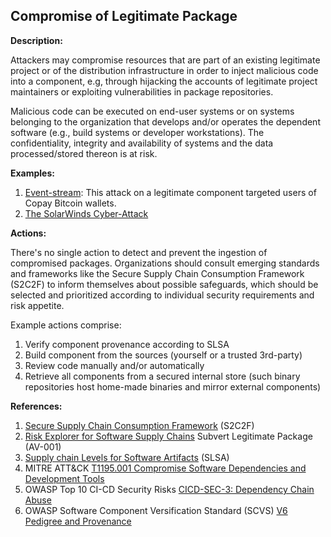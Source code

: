## Compromise of Legitimate Package

**Description:**

Attackers may compromise resources that are part of an existing legitimate project or of the distribution infrastructure in order to inject malicious code into a component, e.g, through hijacking the accounts of legitimate project maintainers or exploiting vulnerabilities in package repositories.

Malicious code can be executed on end-user systems or on systems belonging to the organization that develops and/or operates the dependent software (e.g., build systems or developer workstations). The confidentiality, integrity and availability of systems and the data processed/stored thereon is at risk.

**Examples:**

1. [Event-stream](https://blog.npmjs.org/post/180565383195/details-about-the-event-stream-incident): This attack on a legitimate component targeted users of Copay Bitcoin wallets.
2. [The SolarWinds Cyber-Attack](https://www.cisecurity.org/solarwinds)

**Actions:**

There's no single action to detect and prevent the ingestion of compromised packages. Organizations should consult emerging standards and frameworks like the Secure Supply Chain Consumption Framework (S2C2F) to inform themselves about possible safeguards, which should be selected and prioritized according to individual security requirements and risk appetite.

Example actions comprise:
1. Verify component provenance according to SLSA
2. Build component from the sources (yourself or a trusted 3rd-party)
3. Review code manually and/or automatically
4. Retrieve all components from a secured internal store (such binary repositories host home-made binaries and mirror external components)

**References:**

1. [Secure Supply Chain Consumption Framework](https://www.microsoft.com/en-us/securityengineering/opensource) (S2C2F)
2. [Risk Explorer for Software Supply Chains](https://riskexplorer.endorlabs.com/) Subvert Legitimate Package (AV-001)
3. [Supply chain Levels for Software Artifacts](https://slsa.dev/) (SLSA)
4. MITRE ATT&CK [T1195.001 Compromise Software Dependencies and Development Tools](https://attack.mitre.org/techniques/T1195/001/)
5. OWASP Top 10 CI-CD Security Risks [CICD-SEC-3: Dependency Chain Abuse](https://owasp.org/www-project-top-10-ci-cd-security-risks/CICD-SEC-03-Dependency-Chain-Abuse)
6. OWASP Software Component Versification Standard (SCVS) [V6 Pedigree and Provenance](https://owasp-scvs.gitbook.io/scvs/v6-pedigree-and-provenance)